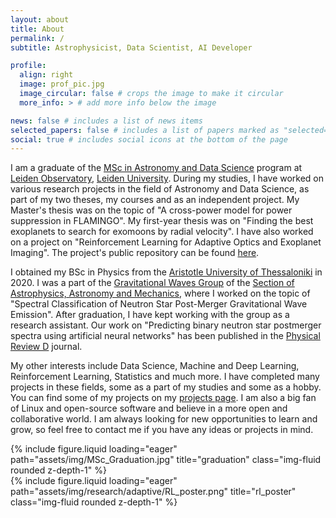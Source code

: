 ```yaml
---
layout: about
title: About
permalink: /
subtitle: Astrophysicist, Data Scientist, AI Developer

profile:
  align: right
  image: prof_pic.jpg
  image_circular: false # crops the image to make it circular
  more_info: > # add more info below the image

news: false # includes a list of news items
selected_papers: false # includes a list of papers marked as "selected={true}"
social: true # includes social icons at the bottom of the page
---
```


I am a graduate of the [MSc in Astronomy and Data Science](https://www.universiteitleiden.nl/en/education/study-programmes/master/astronomy/astronomy-and-data-science) program at [Leiden Observatory](https://local.strw.leidenuniv.nl/), [Leiden University](https://www.universiteitleiden.nl/en). During my studies, I have worked on various research projects in the field of Astronomy and Data Science, as part of my two theses, my courses and as an independent project. My Master's thesis was on the topic of "A cross-power model for power suppression in FLAMINGO". My first-year thesis was on "Finding the best exoplanets to search for exomoons by radial velocity". I have also worked on a project on "Reinforcement Learning for Adaptive Optics and Exoplanet Imaging". The project's public repository can be found [here](https://github.com/johnkou97/AdaptiveOptics).
  
I obtained my BSc in Physics from the [Aristotle University of Thessaloniki](https://www.auth.gr/en) in 2020. I was a part of the [Gravitational Waves Group](https://niksterg.github.io/gw-group/) of the [Section of Astrophysics, Astronomy and Mechanics](https://www.astro.auth.gr/n/), where I worked on the topic of "Spectral Classification of Neutron Star Post-Merger Gravitational Wave Emission". After graduation, I have kept working with the group as a research assistant. Our work on "Predicting binary neutron star postmerger spectra using artificial neural networks" has been published in the [Physical Review D](https://ui.adsabs.harvard.edu/abs/2024PhRvD.110f3008P) journal.
  
My other interests include Data Science, Machine and Deep Learning, Reinforcement Learning, Statistics and much more. I have completed many projects in these fields, some as a part of my studies and some as a hobby. You can find some of my projects on my [projects page](/projects). I am also a big fan of Linux and open-source software and believe in a more open and collaborative world. I am always looking for new opportunities to learn and grow, so feel free to contact me if you have any ideas or projects in mind.

<div class="row">
  <div class="col-sm mt-3 mt-md-0">
    {% include figure.liquid loading="eager" path="assets/img/MSc_Graduation.jpg" title="graduation" class="img-fluid rounded z-depth-1" %}
  </div>
  <div class="col-sm mt-3 mt-md-0">
    {% include figure.liquid loading="eager" path="assets/img/research/adaptive/RL_poster.png" title="rl_poster" class="img-fluid rounded z-depth-1" %}
  </div>
</div>